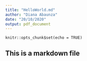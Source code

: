 ```yaml
---
title: "HelloWorld.md"
author: "Diana Abaunza"
date: "20/10/2020"
output: pdf_document
---
```


```{r setup, include=FALSE}
knitr::opts_chunk$set(echo = TRUE)
```

## This is a markdown file

